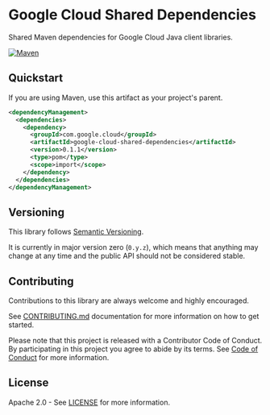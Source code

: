 # Google Cloud Shared Dependencies

Shared Maven dependencies for Google Cloud Java client libraries.

[![Maven][maven-version-image]][maven-version-link]

## Quickstart

[//]: # ({x-version-update-start:google-cloud-shared-dependencies:released})
If you are using Maven, use this artifact as your project's parent.
```xml
<dependencyManagement>
  <dependencies>
    <dependency>
      <groupId>com.google.cloud</groupId>
      <artifactId>google-cloud-shared-dependencies</artifactId>
      <version>0.1.1</version>
      <type>pom</type>
      <scope>import</scope>
    </dependency>
  </dependencies>
</dependencyManagement>
```
[//]: # ({x-version-update-end})

## Versioning

This library follows [Semantic Versioning](http://semver.org/).

It is currently in major version zero (``0.y.z``), which means that anything may change at any time
and the public API should not be considered stable.

## Contributing

Contributions to this library are always welcome and highly encouraged.

See [CONTRIBUTING.md][contributing] documentation for more information on how to get started.

Please note that this project is released with a Contributor Code of Conduct. By participating in
this project you agree to abide by its terms. See [Code of Conduct][code-of-conduct] for more
information.

## License

Apache 2.0 - See [LICENSE][license] for more information.

[maven-version-image]: https://img.shields.io/maven-central/v/com.google.cloud/google-cloud-shared-dependencies.svg
[maven-version-link]: https://search.maven.org/search?q=g:com.google.cloud%20AND%20a:google-cloud-shared-dependencies&core=gav
[contributing]: https://github.com/googleapis/java-shared-dependencies/blob/master/CONTRIBUTING.md
[code-of-conduct]: https://github.com/googleapis/java-shared-dependencies/blob/master/CODE_OF_CONDUCT.md#contributor-code-of-conduct
[license]: https://github.com/googleapis/java-shared-dependencies/blob/master/LICENSE